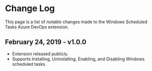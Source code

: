 # Change Log

This page is a list of *notable* changes made to the Windows Scheduled Tasks Azure DevOps extension.

## February 24, 2019 - v1.0.0

- Extension released publicly.
- Supports Installing, Uninstalling, Enabling, and Disabling Windows scheduled tasks.